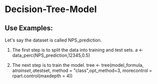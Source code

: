 # Decision-Tree-Model

## Use Examples:
Let's say the dataset is called NPS_prediction.

1. The first step is to split the data into training and test sets.
a <- data_perc(NPS_prediction,12345,0.5)

2. The next step is to train the model.
tree <- tree(model_formula, a$trainset, a$testset, method = "class",opt_method=3, morecontrol = rpart.control(maxdepth = 4))
